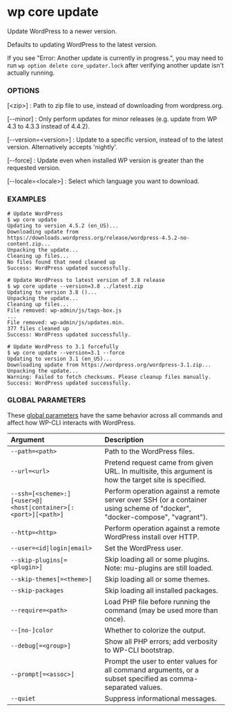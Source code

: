 # wp core update

Update WordPress to a newer version.

Defaults to updating WordPress to the latest version.

If you see "Error: Another update is currently in progress.", you may need to run `wp option delete core_updater.lock` after verifying another update isn't actually running.

### OPTIONS

[&lt;zip&gt;]
: Path to zip file to use, instead of downloading from wordpress.org.

[\--minor]
: Only perform updates for minor releases (e.g. update from WP 4.3 to 4.3.3 instead of 4.4.2).

[\--version=&lt;version&gt;]
: Update to a specific version, instead of to the latest version. Alternatively accepts 'nightly'.

[\--force]
: Update even when installed WP version is greater than the requested version.

[\--locale=&lt;locale&gt;]
: Select which language you want to download.

### EXAMPLES

    # Update WordPress
    $ wp core update
    Updating to version 4.5.2 (en_US)...
    Downloading update from https://downloads.wordpress.org/release/wordpress-4.5.2-no-content.zip...
    Unpacking the update...
    Cleaning up files...
    No files found that need cleaned up
    Success: WordPress updated successfully.

    # Update WordPress to latest version of 3.8 release
    $ wp core update --version=3.8 ../latest.zip
    Updating to version 3.8 ()...
    Unpacking the update...
    Cleaning up files...
    File removed: wp-admin/js/tags-box.js
    ...
    File removed: wp-admin/js/updates.min.
    377 files cleaned up
    Success: WordPress updated successfully.

    # Update WordPress to 3.1 forcefully
    $ wp core update --version=3.1 --force
    Updating to version 3.1 (en_US)...
    Downloading update from https://wordpress.org/wordpress-3.1.zip...
    Unpacking the update...
    Warning: Failed to fetch checksums. Please cleanup files manually.
    Success: WordPress updated successfully.

### GLOBAL PARAMETERS

These [global parameters](https://make.wordpress.org/cli/handbook/config/) have the same behavior across all commands and affect how WP-CLI interacts with WordPress.

| **Argument**    | **Description**              |
|:----------------|:-----------------------------|
| `--path=<path>` | Path to the WordPress files. |
| `--url=<url>` | Pretend request came from given URL. In multisite, this argument is how the target site is specified. |
| `--ssh=[<scheme>:][<user>@]<host\|container>[:<port>][<path>]` | Perform operation against a remote server over SSH (or a container using scheme of "docker", "docker-compose", "vagrant"). |
| `--http=<http>` | Perform operation against a remote WordPress install over HTTP. |
| `--user=<id\|login\|email>` | Set the WordPress user. |
| `--skip-plugins[=<plugin>]` | Skip loading all or some plugins. Note: mu-plugins are still loaded. |
| `--skip-themes[=<theme>]` | Skip loading all or some themes. |
| `--skip-packages` | Skip loading all installed packages. |
| `--require=<path>` | Load PHP file before running the command (may be used more than once). |
| `--[no-]color` | Whether to colorize the output. |
| `--debug[=<group>]` | Show all PHP errors; add verbosity to WP-CLI bootstrap. |
| `--prompt[=<assoc>]` | Prompt the user to enter values for all command arguments, or a subset specified as comma-separated values. |
| `--quiet` | Suppress informational messages. |
